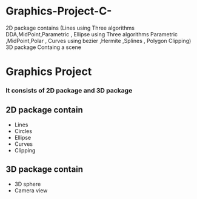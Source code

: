 # Graphics-Project-C-
2D package contains (Lines using Three algorithms DDA,MidPoint,Parametric  , Ellipse using Three algorithms Parametric ,MidPoint,Polar , Curves using bezier ,Hermite ,Splines , Polygon Clipping)                                                        3D package Containg a scene
# Graphics Project


### It consists of 2D package and 3D package


## 2D package contain
* Lines
* Circles
* Ellipse
* Curves
* Clipping


## 3D package contain
* 3D sphere
* Camera view
